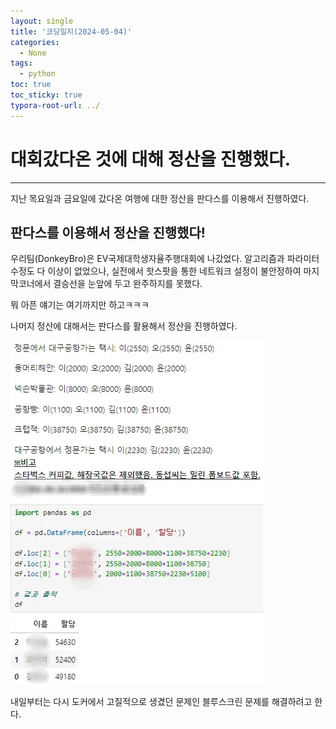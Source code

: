 ```yaml
---
layout: single
title: '코딩일지(2024-05-04)'
categories:
  - None
tags:
  - python
toc: true
toc_sticky: true
typora-root-url: ../
---
```








# 대회갔다온 것에 대해 정산을 진행했다.
<hr>

<p>지난 목요일과 금요일에 갔다온 여행에 대한 정산을 판다스를 이용해서 진행하였다.</p>








## 판다스를 이용해서 정산을 진행했다!

우리팀(DonkeyBro)은 EV국제대학생자율주행대회에 나갔었다. 알고리즘과 파라미터 수정도 다 이상이 없었으나, 실전에서 핫스팟을 통한 네트워크 설정이 불안정하여 마지막코너에서 결승선을 눈앞에 두고 완주하지를 못했다.

뭐 아픈 얘기는 여기까지만 하고ㅋㅋㅋ

나머지 정산에 대해서는 판다스를 활용해서 정산을 진행하였다.

![AnyConv.com__1111111](/images/2024-05-04-codinglog(78)/AnyConv.com__1111111.webp)

내일부터는 다시 도커에서 고질적으로 생겼던 문제인 블루스크린 문제를 해결하려고 한다.












